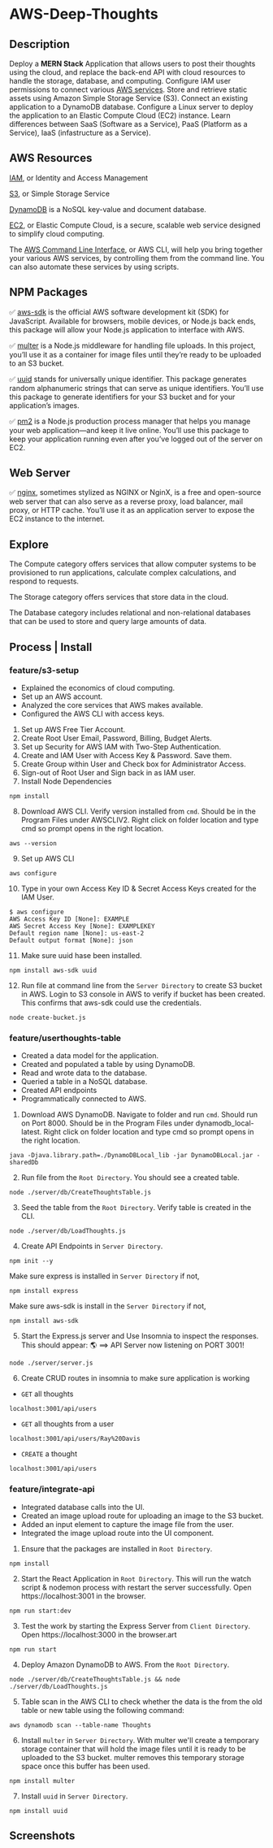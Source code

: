 # AWS-Deep-Thoughts

## Description
Deploy a **MERN Stack** Application that allows users to post their thoughts using the cloud, and replace the back-end API with cloud resources to handle the storage, database, and computing. Configure IAM user permissions to connect various [AWS services](https://aws.amazon.com/). Store and retrieve static assets using Amazon Simple Storage Service (S3). Connect an existing application to a DynamoDB database. Configure a Linux server to deploy the application to an Elastic Compute Cloud (EC2) instance. Learn differences between SaaS (Software as a Service), PaaS (Platform as a Service), IaaS (infastructure as a Service).

## AWS Resources
[IAM](https://aws.amazon.com/iam/), or Identity and Access Management

[S3](https://aws.amazon.com/s3/), or Simple Storage Service

[DynamoDB](https://aws.amazon.com/dynamodb/) is a NoSQL key-value and document database.

[EC2](https://aws.amazon.com/ec2/), or Elastic Compute Cloud, is a secure, scalable web service designed to simplify cloud computing.

The [AWS Command Line Interface](https://aws.amazon.com/cli/), or AWS CLI, will help you bring together your various AWS services, by controlling them from the command line. You can also automate these services by using scripts.

## NPM Packages
✅ [aws-sdk](https://www.npmjs.com/package/aws-sdk) is the official AWS software development kit (SDK) for JavaScript. Available for browsers, mobile devices, or Node.js back ends, this package will allow your Node.js application to interface with AWS.

✅ [multer](https://www.npmjs.com/package/multer) is a Node.js middleware for handling file uploads. In this project, you’ll use it as a container for image files until they’re ready to be uploaded to an S3 bucket.

✅ [uuid](https://www.npmjs.com/package/uuid) stands for universally unique identifier. This package generates random alphanumeric strings that can serve as unique identifiers. You’ll use this package to generate identifiers for your S3 bucket and for your application’s images.

✅ [pm2](https://www.npmjs.com/package/pm2) is a Node.js production process manager that helps you manage your web application—and keep it live online. You’ll use this package to keep your application running even after you’ve logged out of the server on EC2.

## Web Server
✅ [nginx](https://www.nginx.com/), sometimes stylized as NGINX or NginX, is a free and open-source web server that can also serve as a reverse proxy, load balancer, mail proxy, or HTTP cache. You’ll use it as an application server to expose the EC2 instance to the internet.

## Explore
The Compute category offers services that allow computer systems to be provisioned to run applications, calculate complex calculations, and respond to requests.

The Storage category offers services that store data in the cloud.

The Database category includes relational and non-relational databases that can be used to store and query large amounts of data.

## Process | Install
### feature/s3-setup
* Explained the economics of cloud computing.
* Set up an AWS account.
* Analyzed the core services that AWS makes available.
* Configured the AWS CLI with access keys.

1. Set up AWS Free Tier Account.
2. Create Root User Email, Password, Billing, Budget Alerts.
3. Set up Security for AWS IAM with Two-Step Authentication.
4. Create and IAM User with Access Key & Password. Save them.
5. Create Group within User and Check box for Administrator Access.
6. Sign-out of Root User and Sign back in as IAM user.
7. Install Node Dependencies
```
npm install
```
8. Download AWS CLI. Verify version installed from `cmd`. Should be in the Program Files under AWSCLIV2. Right click on folder location and type cmd so prompt opens in the right location.
```
aws --version
```
9. Set up AWS CLI
```
aws configure
```
10. Type in your own Access Key ID & Secret Access Keys created for the IAM User.
```
$ aws configure
AWS Access Key ID [None]: EXAMPLE
AWS Secret Access Key [None]: EXAMPLEKEY
Default region name [None]: us-east-2
Default output format [None]: json
```
11. Make sure uuid hase been installed.
```
npm install aws-sdk uuid
```
12. Run file at command line from the `Server Directory` to create S3 bucket in AWS. Login to S3 console in AWS to verify if bucket has been created. This confirms that aws-sdk could use the credentials.
```
node create-bucket.js
```
### feature/userthoughts-table
* Created a data model for the application.
* Created and populated a table by using DynamoDB.
* Read and wrote data to the database.
* Queried a table in a NoSQL database.
* Created API endpoints
* Programmatically connected to AWS.

1. Download AWS DynamoDB. Navigate to folder and run `cmd`. Should run on Port 8000. Should be in the Program Files under dynamodb_local-latest. Right click on folder location and type cmd so prompt opens in the right location.

```
java -Djava.library.path=./DynamoDBLocal_lib -jar DynamoDBLocal.jar -sharedDb
```
2. Run file from the `Root Directory`. You should see a created table.
```
node ./server/db/CreateThoughtsTable.js
```
3. Seed the table from the `Root Directory`. Verify table is created in the CLI.
```
node ./server/db/LoadThoughts.js
```
4. Create API Endpoints in `Server Directory`.
```
npm init --y
```
Make sure express is installed in `Server Directory` if not, 
```
npm install express
```
Make sure aws-sdk is install in the `Server Directory` if not, 
```
npm install aws-sdk
```
5. Start the Express.js server and Use Insomnia to inspect the responses. This should appear: 🌎  ==> API Server now listening on PORT 3001!
```
node ./server/server.js
```
6. Create CRUD routes in insomnia to make sure application is working
* `GET` all thoughts
```
localhost:3001/api/users
```
* `GET` all thoughts from a user
```
localhost:3001/api/users/Ray%20Davis
```
* `CREATE` a thought
```
localhost:3001/api/users
```  
 ### feature/integrate-api
* Integrated database calls into the UI.
* Created an image upload route for uploading an image to the S3 bucket.
* Added an input element to capture the image file from the user.
* Integrated the image upload route into the UI component.

1. Ensure that the packages are installed in `Root Directory`.
```
npm install
```
2. Start the React Application in `Root Directory`. This will run the watch script & nodemon process with restart the server successfully. Open https://localhost:3001 in the browser.
```
npm run start:dev
```
3. Test the work by starting the Express Server from `Client Directory`. Open https://localhost:3000 in the browser.art
```
npm run start
```
4. Deploy Amazon DynamoDB to AWS. From the `Root Directory`. 
```
node ./server/db/CreateThoughtsTable.js && node ./server/db/LoadThoughts.js
```
5. Table scan in the AWS CLI to check whether the data is the from the old table or new table using the following command:
```
aws dynamodb scan --table-name Thoughts
```
6. Install `multer` in `Server Directory`. With multer we'll create a temporary storage container that will hold the image files until it is ready to be uploaded to the S3 bucket. multer removes this temporary storage space once this buffer has been used.
```
npm install multer 
```
7. Install `uuid` in `Server Directory`.
```
npm install uuid
```

## Screenshots